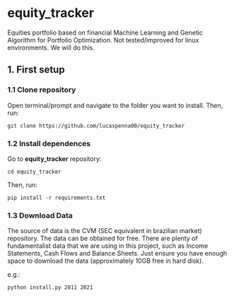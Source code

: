 # equity_tracker

Equities portfolio based on financial Machine Learning and Genetic Algorithm for Portfolio Optimization.
Not tested/improved for linux environments. We will do this.

## 1. First setup

### 1.1 Clone repository

Open terminal/prompt and navigate to the folder you want to install. Then, run:

`
git clone https://github.com/lucaspenna00/equity_tracker
`

### 1.2 Install dependences

Go to **equity_tracker** repository:

`
cd equity_tracker
`

Then, run:

`
pip install -r requirements.txt
`

### 1.3 Download Data

The source of data is the CVM (SEC equivalent in brazilian market) repository. The data can be obtained for free.
There are plenty of fundamentalist data that we are using in this project, such as Income Statements, Cash Flows and Balance Sheets.
Just ensure you have enough space to download the data (approximately 10GB free in hard disk).

e.g.:

`
python install.py 2011 2021
`
